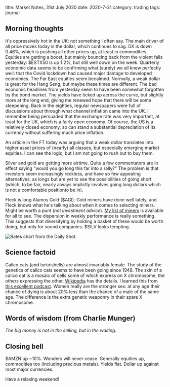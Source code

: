 title: Market Notes, 31st July 2020
date: 2020-7-31
category: trading
tags: journal

## Morning thoughts

It's oppressively hot in the UK: not something I often say.
The main driver of all price moves today is the dollar, which continues to sag.
DX is down 0.46%, which is pushing all other prices up, at least in commodities.
Equities are getting a boost, but mainly bouncing back from the violent falls yesterday:
$ESTX50 is up 1.2%, but still well down on the week.
Quarterly economic data seems to be confirming what (surely) we all knew perfectly well:
that the Covid lockdown had caused major damage to developed economies.
The Far East equities seem becalmed. Normally, a weak dollar is great for the Hang Seng, 
but maybe these times are different.
The bad economic headlines from yesterday seem to have been somewhat forgotten by the bond market.
The yields have ticked up across the curve, but slightly more at the long end, giving me renewed hope that there will be some steepening.
Back in the eighties, regular newspapers were full of discussions about through what channel inflation came into the UK. I remember being persuaded that the exchange rate was very important, at least for the UK, which is a fairly open economy. Of course, the US is a relatively closed economy, so can stand a substantial depreciation of its currency without suffering much price inflation. 

An article in the FT today was arguing that a weak dollar translates into higher asset prices of (nearly) all classes, but especially emerging market equities. I can see the logic, but I am not going to rush out to buy them.

Silver and gold are getting more airtime.
Quite a few commentators are in effect saying "would you go long this far into a rally?"
The problem is that investors seem increasingly reckless, and have so few appealing alternatives, as longs but are yet to see the possibilities of going short (which, to be fair, nearly always implictly involves going long dollars which is not a comfortable positionto be in).

Fleck is long Alamos Gold ($AGI). Gold miners have done well lately, and Fleck knows what he's talking about when it comes to selecting miners. Might be worth a punt (*not investment advice*). [My list of miners](https://www.koyfin.com/myd/5ee9e268769b5613837afb5c) is available for all to see. The dispersion in weekly performance is really something. This suggests that diversifying by holding a basket of these would be worth doing, but only for sound companies. $SILV looks tempting.

![Rates chart]({attach}rates_going_up_p.png) from the Daily Shot.

## Science factoid

Calico cats (and tortoishells) are almost invariably female. 
The study of the genetics of calico cats seems to have been going since 1948.
The skin of a calico cat is a mosaic of cells some of which express on X chromosome, the others expressing the other. [Wikipedia](https://en.wikipedia.org/wiki/Calico_cat) has the details. 
I learned this from [this excellent podcast](https://www.thenakedscientists.com/podcasts/naked-genetics/female-mosaicism-stronger-sex). 
Women really are the stronger sex: at any age their chance of dying is about 20% less than the chance of a male of the same age. The difference is the extra genetic weaponry in their spare X chromosome.


## Words of wisdom (from Charlie Munger)

*The big money is not in the selling, but in the waiting.*

## Closing bell

$AMZN up ~10%. Wonders will never cease. 
Generally equities up, commodities too (including precious metals).
Yields flat.
Dollar up against most major currencies.

Have a relaxing weekend!